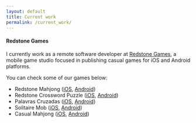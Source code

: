 ```yaml
---
layout: default
title: Current work
permalink: /current_work/
---
```


#### Redstone Games

I currently work as a remote software developer at [Redstone Games](http://www.redstonegames.mobi), a mobile game studio focused in publishing casual games for iOS and Android platforms.

You can check some of our games below:

- Redstone Mahjong ([iOS](https://itunes.apple.com/app/id880605393), [Android](https://play.google.com/store/apps/details?id=mobi.redstonegames.redstonemahjong))
- Redstone Crossword Puzzle ([iOS](https://itunes.apple.com/app/id957848865), [Android](https://play.google.com/store/apps/details?id=mobi.redstonegames.crossword.en))
- Palavras Cruzadas ([iOS](https://itunes.apple.com/app/id917832873), [Android](https://play.google.com/store/apps/details?id=mobi.redstonegames.crossword))
- Solitaire Mob ([iOS](https://itunes.apple.com/app/id815772160), [Android](https://play.google.com/store/apps/details?id=com.casualon.games.klondikesolitaire))
- Casual Mahjong ([iOS](https://itunes.apple.com/app/id824825028), [Android](https://play.google.com/store/apps/details?id=com.casualon.games.casualmahjong))